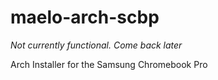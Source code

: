 # maelo-arch-scbp
*Not currently functional. Come back later*

Arch Installer for the Samsung Chromebook Pro
